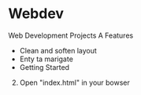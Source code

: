 # Webdev
Web Development Projects
A Features
- Clean and soften layout
- Enty ta marigate
- Getting Started
2. Open "index.html" in your bowser

